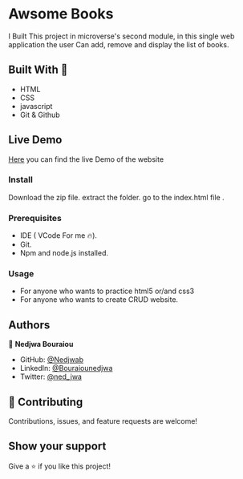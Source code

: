 
# Awsome Books
I Built This project in microverse's second module, in this single web application the user Can add, remove and display the list of books.

## Built With 🔨
- HTML
- CSS
- javascript
- Git & Github

## Live Demo
[Here](https://nedjwab.github.io/Awsome-books-ES6/) you can find the live Demo of the website

### Install
Download the zip file.
extract the folder.
go to the index.html file .


### Prerequisites

- IDE (  VCode For me 🔥).
- Git.
- Npm and node.js installed.


### Usage

- For anyone who wants to practice html5 or/and css3
- For anyone who wants to create CRUD website.

## Authors

👤 **Nedjwa Bouraiou**

- GitHub: [@Nedjwab](https://github.com/nedjwab)
- LinkedIn: [@Bouraiounedjwa](https://www.linkedin.com/in/nedjwa-bouraiou-512a5015a/)
- Twitter: [@ned_jwa](https://twitter.com/ned_jwa)



## 🤝 Contributing

Contributions, issues, and feature requests are welcome!

## Show your support

Give a ⭐️ if you like this project!


 
